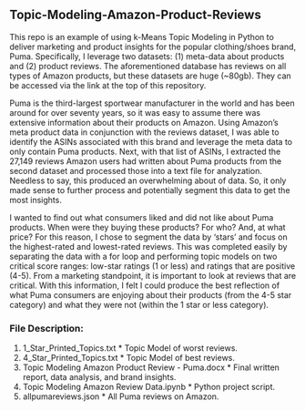 ## Topic-Modeling-Amazon-Product-Reviews
This repo is an example of using k-Means Topic Modeling in Python to deliver marketing and product insights for the popular clothing/shoes brand, Puma. Specifically, I leverage two datasets: (1) meta-data about products and (2) product reviews. The aforementioned database has reviews on all types of Amazon products, but these datasets are huge (~80gb). They can be accessed via the link at the top of this repository.

  Puma is the third-largest sportwear manufacturer in the world and has been around for over seventy years, so it was easy to assume there was extensive information about their products on Amazon. Using Amazon’s meta product data in conjunction with the reviews dataset, I was able to identify the ASINs associated with this brand and leverage the meta data to only contain Puma products. Next, with that list of ASINs, I extracted the 27,149 reviews Amazon users had written about Puma products from the second dataset and processed those into a text file for analyzation. Needless to say, this produced an overwhelming about of data. So, it only made sense to further process and potentially segment this data to get the most insights. 

  I wanted to find out what consumers liked and did not like about Puma products. When were they buying these products? For who? And, at what price? For this reason, I chose to segment the data by ‘stars’ and focus on the highest-rated and lowest-rated reviews. This was completed easily by separating the data with a for loop and performing topic models on two critical score ranges: low-star ratings (1 or less) and ratings that are positive (4-5). From a marketing standpoint, it is important to look at reviews that are critical. With this information, I felt I could produce the best reflection of what Puma consumers are enjoying about their products (from the 4-5 star category) and what they were not (within the 1 star or less category). 


### File Description:
  1. 1_Star_Printed_Topics.txt
    * Topic Model of worst reviews.
  2. 4_Star_Printed_Topics.txt
    * Topic Model of best reviews.
  3. Topic Modeling Amazon Product Review - Puma.docx
    * Final written report, data analysis, and brand insights.
  4. Topic Modeling Amazon Review Data.ipynb
    * Python project script.
  5. allpumareviews.json
    * All Puma reviews on Amazon.
